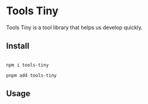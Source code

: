 # Tools Tiny

Tools Tiny is a tool library that helps us develop quickly.

## Install


```shell

npm i tools-tiny

pnpm add tools-tiny

```

## Usage

```ts

```